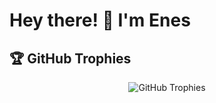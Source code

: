 # Hey there! 👋 I'm Enes

## 🏆 GitHub Trophies

<div align="center">
  <img src="https://github-profile-trophy.vercel.app/?username=enesunal-m&theme=onestar&no-frame=true&no-bg=true&margin-w=4" alt="GitHub Trophies" />
</div>
